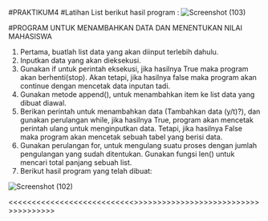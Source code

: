 #PRAKTIKUM4
#Latihan List
berikut hasil program :
![Screenshot (103)](https://user-images.githubusercontent.com/57002773/69447214-a305c880-0d88-11ea-8517-18fa39966753.png)


#PROGRAM UNTUK MENAMBAHKAN DATA DAN MENENTUKAN NILAI MAHASISWA 
1.	Pertama, buatlah list data yang akan diinput terlebih dahulu.
2.	Inputkan data yang akan dieksekusi.
3.	Gunakan if untuk perintah eksekusi, jika hasilnya True maka program akan berhenti(stop). Akan tetapi, jika hasilnya false maka program akan continue dengan mencetak data inputan tadi.
4.	Gunakan metode append(), untuk menambahkan item ke list data yang dibuat diawal.
5.	Berikan perintah untuk menambahkan data (Tambahkan data (y/t)?), dan gunakan perulangan while, jika hasilnya True, program akan mencetak perintah ulang untuk menginputkan data. Tetapi, jika hasilnya False maka program akan mencetak sebuah tabel yang berisi data.
6.	Gunakan perulangan for, untuk mengulang suatu proses dengan jumlah pengulangan yang sudah ditentukan. Gunakan fungsi len() untuk mencari total panjang sebuah list.
7.	Berikut hasil program yang telah dibuat:

![Screenshot (102)](https://user-images.githubusercontent.com/57002773/69447207-9da87e00-0d88-11ea-93e7-83348566db70.png)


<<<<<<<<<<<<<<<<<<<<<<<<<<<<TERIMAKASIH>>>>>>>>>>>>>>>>>>>>>>>>>>>>>>>>>>>>>>
